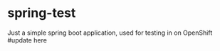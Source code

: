 # spring-test

Just a simple spring boot application, used for testing in on OpenShift
#update here



